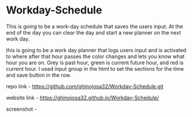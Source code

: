 # Workday-Schedule
This is going to be a work-day schedule that saves the users input. At the end of the day you can clear the day and start a new planner on the next work day.


this is going to be a work day planner that logs users input and is activated to where after that hour passes the color changes and lets you know what hour you are on. Grey is past hour, green is current future hour, and red is current hour. I used input group in the html to set the sections for the time and save button in the row.

repo link - https://github.com/ghinojosa32/Workday-Schedule.git

website link - https://ghinojosa32.github.io/Workday-Schedule/

screenshot - 